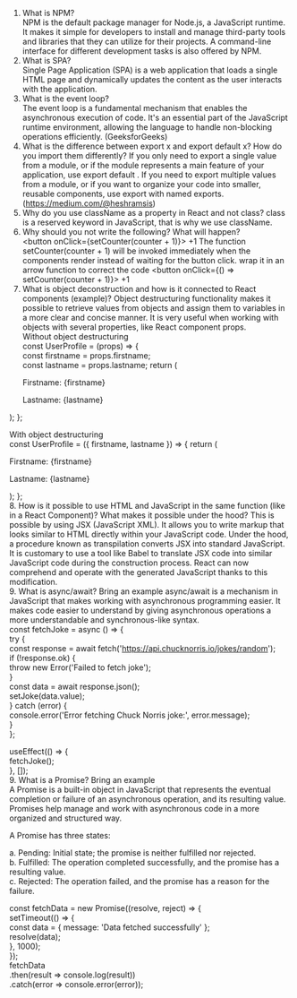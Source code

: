 1. What is NPM?  
NPM is the default package manager for Node.js, a JavaScript runtime.  It makes it simple for developers to install and manage third-party tools and libraries that they can utilize for their projects. A command-line interface for different development tasks is also offered by NPM.    
2. What is SPA?  
Single Page Application (SPA) is a web application that loads a single HTML page and dynamically updates the content as the user interacts with the application.  
3. What is the event loop?  
The event loop is a fundamental mechanism that enables the asynchronous execution of code. It's an essential part of the JavaScript runtime environment, allowing the language to handle non-blocking operations efficiently.   (GeeksforGeeks)
4. What is the difference between export x and export default x? How do you import them differently?
If you only need to export a single value from a module, or if the module represents a main feature of your application, use export default . If you need to export multiple values from a module, or if you want to organize your code into smaller, reusable components, use export with named exports. (https://medium.com/@heshramsis)  
5. Why do you use className as a property in React and not class?    class is a reserved keyword in JavaScript, that is why we use className.  
6. Why should you not write the following? What will happen?  
<button onClick={setCounter(counter + 1)}> +1 </button>   The function setCounter(counter + 1) will be invoked immediately when the components render instead of waiting for the button click. wrap it in an arrow function to correct the code <button onClick={() => setCounter(counter + 1)}> +1 </button>  
7. What is object deconstruction and how is it connected to React components (example)?   Object destructuring functionality makes it possible to retrieve values from objects and assign them to variables in a more clear and concise manner. It is very useful when working with objects with several properties, like React component props.   
   Without object destructuring   
const UserProfile = (props) => {   
  const firstname = props.firstname;   
  const lastname = props.lastname;
  return (
    <div>
      <p>Firstname: {firstname}</p>   
      <p>Lastname: {lastname}</p>   
    </div>   
  );
};

   With object destructuring   
const UserProfile = ({ firstname, lastname }) => {
  return (
    <div>
      <p>Firstname: {firstname}</p>
      <p>Lastname: {lastname}</p>
    </div>
  );
};   
8. How is it possible to use HTML and JavaScript in the same function (like in a React Component)? What makes it possible under the hood?   This is possible by using JSX (JavaScript XML). It allows you to write markup that looks similar to HTML directly within your JavaScript code. Under the hood, a procedure known as transpilation converts JSX into standard JavaScript. It is customary to use a tool like Babel to translate JSX code into similar JavaScript code during the construction process. React can now comprehend and operate with the generated JavaScript thanks to this modification.   
9. What is async/await? Bring an example    async/await is a mechanism in JavaScript that makes working with asynchronous programming easier. It makes code easier to understand by giving asynchronous operations a more understandable and synchronous-like syntax.      
  const fetchJoke = async () => {   
    try {    
      const response = await fetch('https://api.chucknorris.io/jokes/random');   
      if (!response.ok) {   
        throw new Error('Failed to fetch joke');   
      }   
      const data = await response.json();    
      setJoke(data.value);    
    } catch (error) {    
      console.error('Error fetching Chuck Norris joke:', error.message);   
    }    
  };   

  useEffect(() => {   
    fetchJoke();   
  }, []);   
9. What is a Promise? Bring an example    
A Promise is a built-in object in JavaScript that represents the eventual completion or failure of an asynchronous operation, and its resulting value. Promises help manage and work with asynchronous code in a more organized and structured way.   

A Promise has three states:    

a. Pending: Initial state; the promise is neither fulfilled nor rejected.   
b. Fulfilled: The operation completed successfully, and the promise has a resulting value.    
c. Rejected: The operation failed, and the promise has a reason for the failure.    

const fetchData = new Promise((resolve, reject) => {    
  setTimeout(() => {   
    const data = { message: 'Data fetched successfully' };    
    resolve(data);   
  }, 1000);   
});   
fetchData   
  .then(result => console.log(result))   
  .catch(error => console.error(error));   
